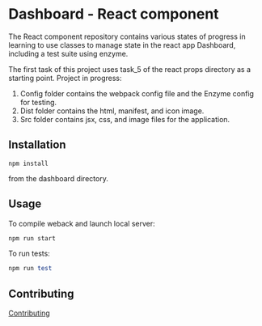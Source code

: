 Dashboard - React component
=============

The React component repository contains various states of progress in learning to use classes to manage state in the react app Dashboard, including a test suite using enzyme.

The first task of this project uses task_5 of the react props directory as a starting point. Project in progress:

1. Config folder contains the webpack config file and the Enzyme config for testing.
1. Dist folder contains the html, manifest, and icon image.
1. Src folder contains jsx, css, and image files for the application.

Installation
-----------

```
npm install
```

from the dashboard directory.

Usage
-----

To compile weback and launch local server:

```ruby
npm run start
```

To run tests:

```ruby
npm run test
```

Contributing
------------

[Contributing](https://www.github.com/Valinor13)